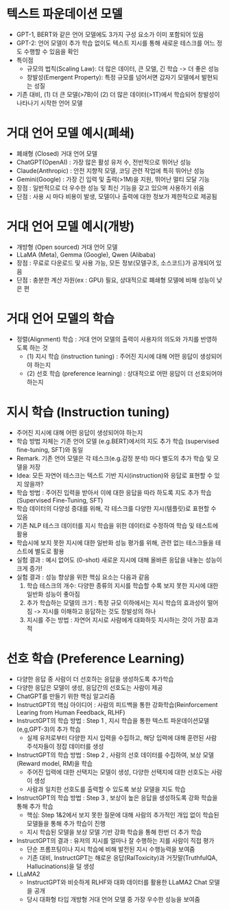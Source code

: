 # 텍스트 파운데이션 모델
- GPT-1, BERT와 같은 언어 모델에도 3가지 구성 요소가 이미 포함되어 있음
- GPT-2: 언어 모델이 추가 학습 없이도 텍스트 지시를 통해 새로운 테스크를 어느 정도 수행할 수 있음을 확인
- 특이점
    - 규모의 법칙(Scaling Law): 더 많은 데이터, 큰 모델, 긴 학습 -> 더 좋은 성능
    - 창발성(Emergent Property): 특정 규모를 넘어서면 갑자기 모델에서 발현되는 성질
- 기존 대비, (1) 더 큰 모델(>7B)이 (2) 더 많은 데이터(>1T)에서 학습되어 창발성이 나타나기 시작한 언어 모델

# 거대 언어 모델 예시(폐쇄)
- 폐쇄형 (Closed) 거대 언어 모델
- ChatGPT(OpenAI) : 가장 많은 활성 유저 수, 전반적으로 뛰어난 성능
- Claude(Anthropic) : 안전 지향적 모델, 코딩 관련 작업에 특히 뛰어난 성능
- Gemini(Google) : 가장 긴 입력 및 출력(>1M)을 지원, 뛰어난 멀티 모달 기능
- 장점 : 일반적으로 더 우수한 성능 및 최신 기능을 갖고 있으며 사용하기 쉬움
- 단점 : 사용 시 마다 비용이 발생, 모델이나 출력에 대한 정보가 제한적으로 제공됨

# 거대 언어 모델 예시(개방)
- 개방형 (Open sourced) 거대 언어 모델
- LLaMA (Meta), Gemma (Google), Qwen (Alibaba)
- 장점 : 무료로 다운로드 및 사용 가능, 모든 정보(모델구조, 소스코드)가 공개되어 있음
- 단점 : 충분한 계산 자원(ex : GPU) 필요, 상대적으로 폐쇄형 모델에 비해 성능이 낮은 편

# 거대 언어 모델의 학습
- 정렬(Alignment) 학습 : 거대 언어 모델의 출력이 사용자의 의도와 가치를 반영하도록 하는 것
    - (1) 지시 학습 (instruction tuning) : 주어진 지시에 대해 어떤 응답이 생성되어야 하는지
    - (2) 선호 학습 (preference learning) : 상대적으로 어떤 응답이 더 선호되어야 하는지

# 지시 학습 (Instruction tuning)
- 주어진 지시에 대해 어떤 응답이 생성되어야 하는지
- 학습 방법 자체는 기존 언어 모델 (e.g.BERT)에서의 지도 추가 학습 (supervised fine-tuning, SFT)와 동일
- Remark. 기존 언어 모델은 각 테스크(e.g.감정 분석) 마다 별도의 추가 학습 및 모델을 저장
- Idea: 모든 자연어 테스크는 텍스트 기반 지시(instruction)와 응답로 표현할 수 있지 않을까?
- 학습 방법 : 주어진 입력을 받아서 이에 대한 응답을 따라 하도록 지도 추가 학습(Supervised Fine-Tuning, SFT)
- 학습 데이터의 다양성 증대를 위해, 각 테스크를 다양한 지시(템플릿)로 표현할 수 있음
- 기존 NLP 테스크 데이터를 지시 학습을 위한 데이터로 수정하여 학습 및 테스트에 활용
- 학습시에 보지 못한 지시에 대한 일반화 성능 평가를 위해, 관련 없는 테스크들을 테스트에 별도로 활용
- 실험 결과 : 예시 없어도 (0-shot) 새로운 지시에 대해 올바른 응답을 내놓는 성능이 크게 증가!
- 실험 결과 : 성능 향상을 위한 핵심 요소는 다음과 같음
    1. 학습 테스크의 개수: 다양한 종류의 지시를 학습할 수록 보지 못한 지시에 대한 일반화 성능이 좋아짐
    2. 추가 학습하는 모델의 크기 : 특정 규모 이하에서는 지시 학습의 효과성이 떨어짐 -> 지시를 이해하고 응답하는 것도 창발성의 하나
    3. 지시를 주는 방법 : 자연어 지시로 사람에게 대화하듯 지시하는 것이 가장 효과적

# 선호 학습 (Preference Learning)
- 다양한 응답 중 사람이 더 선호하는 응답을 생성하도록 추가학습
- 다양한 응답은 모델이 생성, 응답간의 선호도는 사람이 제공
- ChatGPT를 만들기 위한 핵심 알고리즘
- InstructGPT의 핵심 아이디어 : 사람의 피드백을 통한 강화학습(Reinforcement Learing from Human Feedback, RLHF)
- InstructGPT의 학습 방법 : Step 1 , 지시 학습을 통한 텍스트 파운데이션모델(e,g,GPT-3)의 추가 학습
    - 실제 유저로부터 다양한 지시 입력을 수집하고, 해당 입력에 대해 훈련된 사람 주석자들이 정잡 데이터를 생성
- InstructGPT의 학습 방법 : Step 2 , 사람의 선호 데이터를 수집하여, 보상 모델(Reward model, RM)을 학습
    - 주어진 입력에 대한 선택지는 모델이 생성, 다양한 선택지에 대한 선호도는 사람이 생성
    - 사람과 일치한 선호도를 출력할 수 있도록 보상 모델을 지도 학습
- InstructGPT의 학습 방법 : Step 3 , 보상이 높은 응답을 생성하도록 강화 학습을 통해 추가 학습
    - 핵심: Step 1&2에서 보지 못한 질문에 대해 사람의 추가적인 개입 없이 학습된 모델들을 통해 추가 학습이 진행
    - 지시 학습된 모델을 보상 모델 기반 강화 학습을 통해 한번 더 추가 학습
- InstructGPT의 결과 : 유저의 지시를 얼마나 잘 수행하는 지를 사람이 직접 평가
    - 단순 프롬프팅이나 지시 학습에 비해 발전된 지시 수행능력을 보여줌
    - 기존 대비, InstructGPT는 해로운 응답(RalToxicity)과 거짓말(TruthfulQA, Hallucinations)을 덜 생성
- LLaMA2
    - InstructGPT와 비슷하게 RLHF와 대화 데이터를 활용한 LLaMA2 Chat 모델을 공개
    - 당시 대화형 타입 개방형 거대 언어 모델 중 가장 우수한 성능을 보여줌


